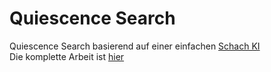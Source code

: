 # Quiescence Search
Quiescence Search basierend auf einer einfachen [Schach KI](https://github.com/felixwortmann/chess)
<br>
Die komplette Arbeit ist [hier](href="http://github.com/felixwortmann/quiescence_search/latex/dokumentation.pdf") 
